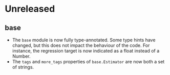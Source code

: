 # Unreleased

## base

- The `base` module is now fully type-annotated. Some type hints have changed, but this does not impact the behaviour of the code. For instance, the regression target is now indicated as a float instead of a Number.
- The `tags` and `more_tags` properties of `base.Estimator` are now both a set of strings.
